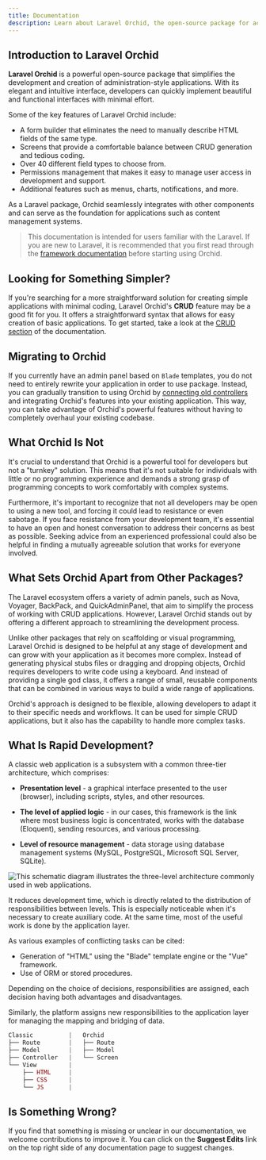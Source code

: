 ```yaml
---
title: Documentation
description: Learn about Laravel Orchid, the open-source package for accelerating the development of administration-style applications. Explore the documentation for features like permission management, notifications, attachments, form builder, charts, configuration, controllers, custom templates, display elements, form elements, Eloquent filters, global search with Scout, layers for grouping, and using icons and SVG icons in your project.
---
```


## Introduction to Laravel Orchid

**Laravel Orchid** is a powerful open-source package that simplifies the development and creation of administration-style applications. With its elegant and intuitive interface, developers can quickly implement beautiful and functional interfaces with minimal effort.


Some of the key features of Laravel Orchid include:

- A form builder that eliminates the need to manually describe HTML fields of the same type.
- Screens that provide a comfortable balance between CRUD generation and tedious coding.
- Over 40 different field types to choose from.
- Permissions management that makes it easy to manage user access in development and support.
- Additional features such as menus, charts, notifications, and more.


As a Laravel package, Orchid seamlessly integrates with other components and can serve as the foundation for applications such as content management systems.


> This documentation is intended for users familiar with the Laravel. If you are new to Laravel, it is recommended that you first read through the [framework documentation](https://laravel.com/docs/) before starting using Orchid.


## Looking for Something Simpler?

If you're searching for a more straightforward solution for creating simple applications with minimal coding, Laravel Orchid's **CRUD** feature may be a good fit for you. It offers a straightforward syntax that allows for easy creation of basic applications. To get started, take a look at the [CRUD section](https://orchid.software/en/docs/packages/crud/#introduction) of the documentation.


## Migrating to Orchid

If you currently have an admin panel based on `Blade` templates, you do not need to entirely rewrite your application in order to use package. Instead, you can gradually transition to using Orchid by [connecting old controllers](https://orchid.software/en/docs/controllers) and integrating Orchid's features into your existing application. This way, you can take advantage of Orchid's powerful features without having to completely overhaul your existing codebase.


## What Orchid Is Not

It's crucial to understand that Orchid is a powerful tool for developers but not a "turnkey" solution. This means that it's not suitable for individuals with little or no programming experience and demands a strong grasp of programming concepts to work comfortably with complex systems.

Furthermore, it's important to recognize that not all developers may be open to using a new tool, and forcing it could lead to resistance or even sabotage. If you face resistance from your development team, it's essential to have an open and honest conversation to address their concerns as best as possible. Seeking advice from an experienced professional could also be helpful in finding a mutually agreeable solution that works for everyone involved.

## What Sets Orchid Apart from Other Packages?

The Laravel ecosystem offers a variety of admin panels, such as Nova, Voyager, BackPack, and QuickAdminPanel, that aim to simplify the process of working with CRUD applications. However, Laravel Orchid stands out by offering a different approach to streamlining the development process.

Unlike other packages that rely on scaffolding or visual programming, Laravel Orchid is designed to be helpful at any stage of development and can grow with your application as it becomes more complex. Instead of generating physical stubs files or dragging and dropping objects, Orchid requires developers to write code using a keyboard. And instead of providing a single god class, it offers a range of small, reusable components that can be combined in various ways to build a wide range of applications.

Orchid's approach is designed to be flexible, allowing developers to adapt it to their specific needs and workflows. It can be used for simple CRUD applications, but it also has the capability to handle more complex tasks. 


## What Is Rapid Development?

A classic web application is a subsystem with a common three-tier architecture, which comprises:

- **Presentation level** - a graphical interface presented to the user (browser), including scripts, styles, and other resources.

- **The level of applied logic** - in our cases, this framework is the link where most business logic is concentrated, works with the database (Eloquent), sending resources, and various processing.

- **Level of resource management** - data storage using database management systems (MySQL, PostgreSQL, Microsoft SQL Server, SQLite).

 
![This schematic diagram illustrates the three-level architecture commonly used in web applications.](/img/scheme/architecture.jpg)

It reduces development time, which is directly related to the distribution of responsibilities between levels. This is especially noticeable when it's necessary to create auxiliary code. At the same time, most of the useful work is done by the application layer.

As various examples of conflicting tasks can be cited:
- Generation of "HTML" using the "Blade" template engine or the "Vue" framework.
- Use of ORM or stored procedures.

Depending on the choice of decisions, responsibilities are assigned, each decision having both advantages and disadvantages.

Similarly, the platform assigns new responsibilities to the application layer for managing the mapping and bridging of data.

```php
Classic          |   Orchid
├── Route        |   ├── Route   
├── Model        |   ├── Model 
├── Controller   |   └── Screen
└── View         |
    ├── HTML     |
    ├── CSS      |
    └── JS       |
```



## Is Something Wrong?

If you find that something is missing or unclear in our documentation, we welcome contributions to improve it. You can click on the **Suggest Edits** link on the top right side of any documentation page to suggest changes.

